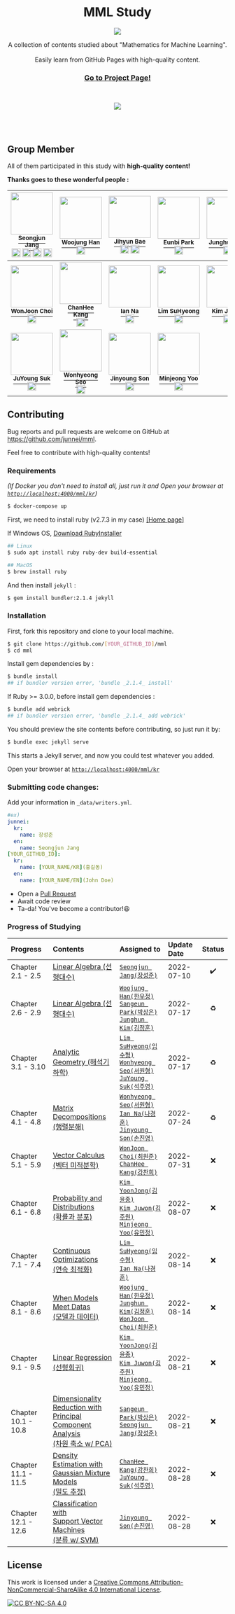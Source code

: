 <p align="center">
    <h1 align="center">MML Study</h1>
    <p align="center">
      <img src="https://github.com/junnei/mml/blob/main/assets/images/logo.png?raw=true">
    </p>
    <p align="center">
        A collection of contents studied about "Mathematics for Machine Learning".<br><br>Easily learn from GitHub Pages with high-quality content.
    </p>
    <h3>
        <p align="center">
            <strong>
                <a href="https://junnei.github.io/mml/en">Go to Project Page!</a>
            </strong>
        </p>
    </h3>
    <br>
    <p align="center">
        <a href="http://creativecommons.org/licenses/by-nc-sa/4.0/" alt="CC BY-NC-SA 4.0">
            <img src="https://img.shields.io/badge/License-CC%20BY--NC--SA%204.0-blue.svg">
        </a>
    </p>
    <br><br>
</p>



## Group Member

All of them participated in this study with <b>high-quality content!</b>

<b>Thanks goes to these wonderful people :</b>


<div align="center">

<!-- ALL-CONTRIBUTORS-LIST:START - Do not remove or modify this section -->
<!-- prettier-ignore -->

| [<img src="https://avatars.githubusercontent.com/u/41983244?v=4" width="96px;"/><br><sup>Seongjun Jang</sup>](https://github.com/junnei)<br><a href="https://junnei.github.io"><img src="https://edent.github.io/SuperTinyIcons/images/svg/github.svg" width="20" title="GitHub" /></a> <a href="https://www.linkedin.com/in/xun"><img src="https://edent.github.io/SuperTinyIcons/images/svg/linkedin.svg" width="20" title="LinkedIn" /></a> <a href="https://www.instagram.com/worg._.grow"><img src="https://edent.github.io/SuperTinyIcons/images/svg/instagram.svg" width="20" title="Instagram" /></a> <a href="https://soundcloud.com/ljobavastjqn"><img src="https://edent.github.io/SuperTinyIcons/images/svg/soundcloud.svg" width="20" title="SoundCloud" /></a>| [<img src="https://avatars.githubusercontent.com/u/72767245?v=4" width="96px;"/><br><sup>Woojung Han</sup>](https://github.com/dnwjddl)<br><a href="https://dnwjddl.github.io"><img src="https://edent.github.io/SuperTinyIcons/images/svg/github.svg" width="20" title="GitHub" /></a> | [<img src="https://avatars.githubusercontent.com/u/70308402?v=4" width="96px;"/><br><sup>Jihyun Bae</sup>](https://github.com/dobby-help)<br><a href="https://github.com/dobby-help"><img src="https://edent.github.io/SuperTinyIcons/images/svg/github.svg" width="20" title="GitHub" /></a> <a href="https://www.linkedin.com/in/지현-배-7613031b2"><img src="https://edent.github.io/SuperTinyIcons/images/svg/linkedin.svg" width="20" title="LinkedIn" /></a> | [<img src="https://avatars.githubusercontent.com/u/69047310?v=4" width="96px;"/><br><sup>Eunbi Park</sup>](https://github.com/bluvory)<br><a href="https://github.com/bluvory"><img src="https://edent.github.io/SuperTinyIcons/images/svg/github.svg" width="20" title="GitHub" /></a> | [<img src="https://avatars.githubusercontent.com/u/57610590?v=4" width="96px;"/><br><sup>Junghun Kim</sup>](https://github.com/jj150618)<br><a href="https://github.com/jj150618"><img src="https://edent.github.io/SuperTinyIcons/images/svg/github.svg" width="20" title="GitHub" /></a> | [<img src="https://avatars.githubusercontent.com/u/108618585?v=4" width="96px;"/><br><sup>Sangeun Park</sup>](https://github.com/CheezEun)<br><a href="https://github.com/CheezEun"><img src="https://edent.github.io/SuperTinyIcons/images/svg/github.svg" width="20" title="GitHub" /></a> | 
| :---: | :---: | :---: | :---: | :---: | :---: |
| [<img src="https://avatars.githubusercontent.com/u/53074255?v=4" width="96px;"/><br><b><sup>WonJoon Choi</sup></b>](https://github.com/jo0n-lab)<br><a href="https://github.com/jo0n-lab"><img src="https://edent.github.io/SuperTinyIcons/images/svg/github.svg" width="20" title="GitHub" /></a> | [<img src="https://avatars.githubusercontent.com/u/62165874?v=4" width="96px;"/><br><b><sup>ChanHee Kang</sup></b>](https://github.com/CSJasper)<br><a href="https://github.com/CSJasper"><img src="https://edent.github.io/SuperTinyIcons/images/svg/github.svg" width="20" title="GitHub" /></a> | [<img src="https://avatars.githubusercontent.com/u/67286468?v=4" width="96px;"/><br><b><sup>Ian Na</sup></b>](https://github.com/rudgnsdl06)<br><a href="https://github.com/rudgnsdl06"><img src="https://edent.github.io/SuperTinyIcons/images/svg/github.svg" width="20" title="GitHub" /></a> | [<img src="https://avatars.githubusercontent.com/u/28620037?v=4" width="96px;"/><br><b><sup>Lim SuHyeong</sup></b>](https://github.com/sulogc)<br><a href="https://github.com/sulogc"><img src="https://edent.github.io/SuperTinyIcons/images/svg/github.svg" width="20" title="GitHub" /></a> | [<img src="https://avatars.githubusercontent.com/u/81630351?v=4" width="96px;"/><br><b><sup>Kim Juwon</sup></b>](https://github.com/Kim-Ju-won)<br><a href="https://github.com/Kim-Ju-won"><img src="https://edent.github.io/SuperTinyIcons/images/svg/github.svg" width="20" title="GitHub" /></a> | [<img src="https://avatars.githubusercontent.com/u/54027397?v=4" width="96px;"/><br><b><sup>Kim YoonJong</sup></b>](https://github.com/kyj098707)<br><a href="https://github.com/kyj098707"><img src="https://edent.github.io/SuperTinyIcons/images/svg/github.svg" width="20" title="GitHub" /></a> |
| [<img src="https://avatars.githubusercontent.com/u/39263767?v=4" width="96px;"/><br><b><sup>JuYoung Suk</sup></b>](https://github.com/scottsuk0306)<br><a href="https://github.com/scottsuk0306"><img src="https://edent.github.io/SuperTinyIcons/images/svg/github.svg" width="20" title="GitHub" /></a> | [<img src="https://avatars.githubusercontent.com/u/29195190?v=4" width="96px;"/><br><b><sup>Wonhyeong Seo</sup></b>](https://github.com/wonhyeongseo)<br><a href="https://github.com/wonhyeongseo"><img src="https://edent.github.io/SuperTinyIcons/images/svg/github.svg" width="20" title="GitHub" /></a> | [<img src="https://avatars.githubusercontent.com/u/103669413?v=4" width="96px;"/><br><b><sup>Jinyoung Son</sup></b>](https://github.com/NiceOneSon)<br><a href="https://github.com/NiceOneSon"><img src="https://edent.github.io/SuperTinyIcons/images/svg/github.svg" width="20" title="GitHub" /></a> | [<img src="https://avatars.githubusercontent.com/u/59478946?v=4" width="96px;"/><br><b><sup>Minjeong Yoo</sup></b>](https://github.com/Minjeong-Yoo)<br><a href="https://github.com/Minjeong-Yoo"><img src="https://edent.github.io/SuperTinyIcons/images/svg/github.svg" width="20" title="GitHub" /></a> |

<!-- ALL-CONTRIBUTORS-LIST:END -->

</div>

## Contributing

Bug reports and pull requests are welcome on GitHub at https://github.com/junnei/mml.

Feel free to contribute with high-quality contents!


### Requirements

*(If Docker you don't need to install all, just run it and Open your browser at [`http://localhost:4000/mml/kr`](http://localhost:4000/mml/kr))*
```bash
$ docker-compose up
```

First, we need to install ruby (v2.7.3 in my case) [[Home page]](https://www.ruby-lang.org/ko/downloads/)


If Windows OS, [Download RubyInstaller](https://rubyinstaller.org/downloads/)

```bash
## Linux
$ sudo apt install ruby ruby-dev build-essential

## MacOS
$ brew install ruby
```

And then install `jekyll` :

```bash
$ gem install bundler:2.1.4 jekyll
```

### Installation

First, fork this repository and clone to your local machine.

```bash
$ git clone https://github.com/[YOUR_GITHUB_ID]/mml
$ cd mml
```

Install gem dependencies by :

```bash
$ bundle install
## if bundler version error, 'bundle _2.1.4_ install'
```

If Ruby >= 3.0.0, before install gem dependencies :

```bash
$ bundle add webrick
## if bundler version error, 'bundle _2.1.4_ add webrick'
```

You should preview the site contents before contributing, so just run it by:

```bash
$ bundle exec jekyll serve
```
This starts a Jekyll server, and now you could test whatever you added.

Open your browser at [`http://localhost:4000/mml/kr`](http://localhost:4000/mml/kr)

### Submitting code changes:

Add your information in `_data/writers.yml`.

```yml
#ex)
junnei:
  kr:
    name: 장성준
  en:
    name: Seongjun Jang
[YOUR_GITHUB_ID]:
  kr:
    name: [YOUR_NAME/KR](홍길동)
  en:
    name: [YOUR_NAME/EN](John Doe)
```

- Open a [Pull Request](https://github.com/junnei/mml/pulls)
- Await code review
- Ta-da! You've become a contributor!😆

### Progress of Studying
<div align='center'>

| Progress  | Contents  | Assigned to   | Update Date | Status | 
|:----------|:----------|:-------------|:------------|:--------------:|
| Chapter 2.1 - 2.5   | [Linear Algebra (선형대수)](https://junnei.github.io/mml/kr/linear-algebra) | [`Seongjun Jang(장성준)`](https://github.com/junnei) | 2022-07-10 | ✔️
| Chapter 2.6 - 2.9   | [Linear Algebra (선형대수)](https://junnei.github.io/mml/kr/linear-algebra) | [`Woojung Han(한우정)`](https://github.com/dnwjddl)<br>[`Sangeun Park(박상은)`](https://github.com/CheezEun)<br>[`Junghun Kim(김정훈)`](https://github.com/jj150618) | 2022-07-17 | ♻️
| Chapter 3.1 - 3.10  | [Analytic Geometry (해석기하학)](https://junnei.github.io/mml/kr/analytic-geometry) | [`Lim SuHyeong(임수형)`](https://github.com/sulogc)<br>[`Wonhyeong Seo(서원형)`](https://github.com/wonhyeongseo)<br>[`JuYoung Suk(석주영)`](https://github.com/scottsuk0306) | 2022-07-17 | ♻️
| Chapter 4.1 - 4.8   | [Matrix Decompositions (행렬분해)](https://junnei.github.io/mml/kr/matrix-decompositions) | [`Wonhyeong Seo(서원형)`](https://github.com/wonhyeongseo)<br>[`Ian Na(나경훈)`](https://github.com/rudgnsdl06)<br>[`Jinyoung Son(손진영)`](https://github.com/NiceOneSon) | 2022-07-24 | ♻️
| Chapter 5.1 - 5.9   | [Vector Calculus (벡터 미적분학)](https://junnei.github.io/mml/kr/vector-calculus) | [`WonJoon Choi(최원준)`](https://github.com/jo0n-lab)<br>[`ChanHee Kang(강찬희)`](https://github.com/CSJasper) | 2022-07-31 | ❌
| Chapter 6.1 - 6.8   | [Probability and Distributions<br>(확률과 분포)](https://junnei.github.io/mml/kr/probability-and-distributions) | [`Kim YoonJong(김윤종)`](https://github.com/kyj098707)<br>[`Kim Juwon(김주원)`](https://github.com/Kim-Ju-won)<br>[`Minjeong Yoo(유민정)`](https://github.com/Minjeong-Yoo) | 2022-08-07 | ❌
| Chapter 7.1 - 7.4   | [Continuous Optimizations<br>(연속 최적화)](https://junnei.github.io/mml/kr/continuous-optimization) | [`Lim SuHyeong(임수형)`](https://github.com/sulogc)<br>[`Ian Na(나경훈)`](https://github.com/rudgnsdl06) | 2022-08-14 | ❌
| Chapter 8.1 - 8.6   | [When Models Meet Datas<br>(모델과 데이터)](https://junnei.github.io/mml/kr/when-models-meet-data) | [`Woojung Han(한우정)`](https://github.com/dnwjddl)<br>[`Junghun Kim(김정훈)`](https://github.com/jj150618)<br>[`WonJoon Choi(최원준)`](https://github.com/jo0n-lab) | 2022-08-14 | ❌
| Chapter 9.1 - 9.5   | [Linear Regression (선형회귀)](https://junnei.github.io/mml/kr/linear-regression) | [`Kim YoonJong(김윤종)`](https://github.com/kyj098707)<br>[`Kim Juwon(김주원)`](https://github.com/Kim-Ju-won)<br>[`Minjeong Yoo(유민정)`](https://github.com/Minjeong-Yoo) | 2022-08-21 | ❌
| Chapter 10.1 - 10.8 | [Dimensionality Reduction with<br>Principal Component Analysis<br>(차원 축소 w/ PCA)](https://junnei.github.io/mml/kr/dimensionality-reduction-with-principal-component-analysis) | [`Sangeun Park(박상은)`](https://github.com/CheezEun)<br>[`Seongjun Jang(장성준)`](https://github.com/junnei) | 2022-08-21 | ❌
| Chapter 11.1 - 11.5 | [Density Estimation with<br>Gaussian Mixture Models<br>(밀도 추정)](https://junnei.github.io/mml/kr/density-estimation-with-gaussian-mixture-models) | [`ChanHee Kang(강찬희)`](https://github.com/CSJasper)<br>[`JuYoung Suk(석주영)`](https://github.com/scottsuk0306) | 2022-08-28 | ❌
| Chapter 12.1 - 12.6 | [Classification with<br>Support Vector Machines<br>(분류 w/ SVM)](https://junnei.github.io/mml/kr/classification-with-support-vector-machines) | [`Jinyoung Son(손진영)`](https://github.com/NiceOneSon) | 2022-08-28 | ❌

</div>

## License

This work is licensed under a
[Creative Commons Attribution-NonCommercial-ShareAlike 4.0 International License][cc-by-nc-sa].

[![CC BY-NC-SA 4.0][cc-by-nc-sa-image]][cc-by-nc-sa]

[cc-by-nc-sa]: http://creativecommons.org/licenses/by-nc-sa/4.0/
[cc-by-nc-sa-image]: https://licensebuttons.net/l/by-nc-sa/4.0/88x31.png
